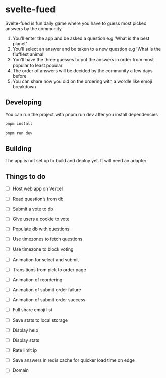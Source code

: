 # svelte-fued

Svelte-fued is fun daily game where you have to guess most picked answers by the community.

1. You'll enter the app and be asked a question e.g 'What is the best planet'
2. You'll select an answer and be taken to a new question e.g 'What is the fluffiest animal'
3. You'll have the three guesses to put the answers in order from most popular to least popular
4. The order of answers will be decided by the community a few days before
5. You can share how you did on the ordering with a wordle like emoji breakdown

## Developing

You can run the project with pnpm run dev after you install dependencies

```bash
pnpm install

pnpm run dev
```

## Building

The app is not set up to build and deploy yet. It will need an adapter

## Things to do
- [ ] Host web app on Vercel
- [ ] Read question’s from db
- [ ] Submit a vote to db
- [ ] Give users a cookie to vote
- [ ] Populate db with questions
- [ ] Use timezones to fetch questions
- [ ] Use timezone to block voting
- [ ] Animation for select and submit
- [ ] Transitions from pick to order page
- [ ] Animation of reordering
- [ ] Animation of submit order failure
- [ ] Animation of submit order success
- [ ] Full share emoji list
- [ ] Save stats to local storage
- [ ] Display help
- [ ] Display stats
- [ ] Rate limit ip
- [ ] Save answers in redis cache for quicker load time on edge
- [ ] Domain

